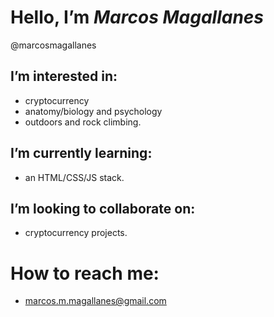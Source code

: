 # **Hello, I’m _Marcos Magallanes_**
@marcosmagallanes


## **I’m interested in:**
  - cryptocurrency
  - anatomy/biology and psychology
  - outdoors and rock climbing.
## **I’m currently learning:**
  - an HTML/CSS/JS stack.
## **I’m looking to collaborate on:**
  - cryptocurrency projects.


# **How to reach me:**
  - marcos.m.magallanes@gmail.com

<!---
marcosmagallanes/marcosmagallanes is a ✨ special ✨ repository because its `README.md` (this file) appears on your GitHub profile.
You can click the Preview link to take a look at your changes.
--->

